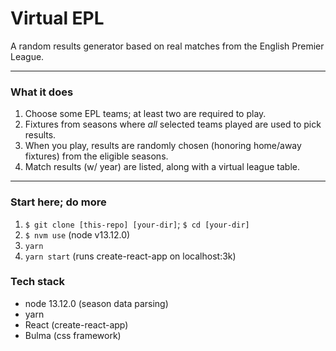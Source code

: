 # Virtual EPL
A random results generator based on real matches from the English Premier League.

---

### What it does
1. Choose some EPL teams; at least two are required to play.
2. Fixtures from seasons where _all_ selected teams played are used to pick results.
3. When you play, results are randomly chosen (honoring home/away fixtures) from the eligible seasons.
4. Match results (w/ year) are listed, along with a virtual league table.

---

### Start here; do more
1. ```$ git clone [this-repo] [your-dir]```; ```$ cd [your-dir]```
2. ```$ nvm use``` (node v13.12.0)   
3. ```yarn```
4. ```yarn start``` (runs create-react-app on localhost:3k)  

### Tech stack
 - node 13.12.0 (season data parsing)
 - yarn
 - React (create-react-app)
 - Bulma (css framework)

